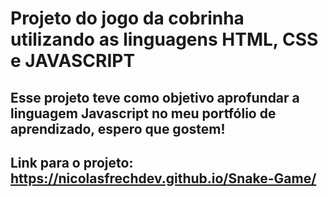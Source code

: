 # Projeto do jogo da cobrinha utilizando as linguagens HTML, CSS e JAVASCRIPT
## Esse projeto teve como objetivo aprofundar a linguagem Javascript no meu portfólio de aprendizado, espero que gostem!
## Link para o projeto: https://nicolasfrechdev.github.io/Snake-Game/

